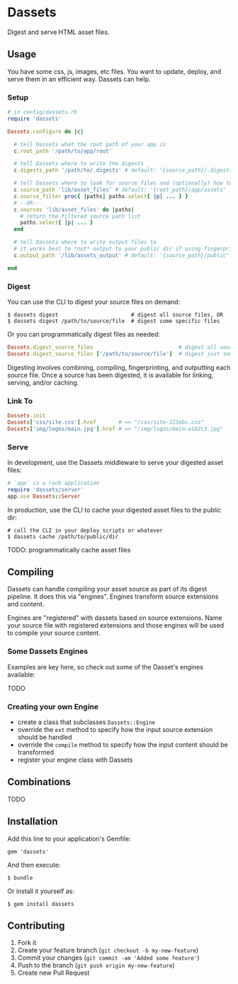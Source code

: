 # Dassets

Digest and serve HTML asset files.

## Usage

You have some css, js, images, etc files.  You want to update, deploy, and serve them in an efficient way.  Dassets can help.

### Setup

```ruby
# in config/dassets.rb
require 'dassets'

Dassets.configure do |c|

  # tell Dassets what the root path of your app is
  c.root_path '/path/to/app/root'

  # tell Dassets where to write the digests
  c.digests_path '/path/to/.digests' # default: '{source_path}/.digests'

  # tell Dassets where to look for source files and (optionally) how to filter those files
  c.source_path 'lib/asset_files' # default: '{root_path}/app/assets'
  c.source_filter proc{ |paths| paths.select{ |p| ... } }
  # --OR--
  c.sources 'lib/asset_files' do |paths|
    # return the filtered source path list
    paths.select{ |p| ... }
  end

  # tell Dassets where to write output files to
  # it works best to *not* output to your public dir if using fingerprinting
  c.output_path '/lib/assets_output' # default: '{source_path}/public'

end
```

### Digest

You can use the CLI to digest your source files on demand:

```
$ dassets digest                       # digest all source files, OR
$ dassets digest /path/to/source/file  # digest some specific files
```

Or you can programmatically digest files as needed:

```ruby
Dassets.digest_source_files                           # digest all source files, OR
Dassets.digest_source_files ['/path/to/source/file']  # digest just some specific files
```

Digesting involves combining, compiling, fingerprinting, and outputting each source file.  Once a source has been digested, it is available for linking, serving, and/or caching.

### Link To

```rb
Dassets.init
Dassets['css/site.css'].href       # => "/css/site-123abc.css"
Dassets['img/logos/main.jpg'].href # => "/img/logos/main-a1b2c3.jpg"
```

### Serve

In development, use the Dassets middleware to serve your digested asset files:

```ruby
# `app` is a rack application
require 'dassets/server'
app.use Dassets::Server
```

In production, use the CLI to cache your digested asset files to the public dir:

```
# call the CLI in your deploy scripts or whatever
$ dassets cache /path/to/public/dir
```

TODO: programmatically cache asset files

## Compiling

Dassets can handle compiling your asset source as part of its digest pipeline.  It does this via "engines".  Engines transform source extensions and content.

Engines are "registered" with dassets based on source extensions.  Name your source file with registered extensions and those engines will be used to compile your source content.

### Some Dassets Engines

Examples are key here, so check out some of the Dasset's engines available:

TODO

### Creating your own Engine

* create a class that subclasses `Dassets::Engine`
* override the `ext` method to specify how the input source extension should be handled
* override the `compile` method to specify how the input content should be transformed
* register your engine class with Dassets

## Combinations

TODO

## Installation

Add this line to your application's Gemfile:

    gem 'dassets'

And then execute:

    $ bundle

Or install it yourself as:

    $ gem install dassets

## Contributing

1. Fork it
2. Create your feature branch (`git checkout -b my-new-feature`)
3. Commit your changes (`git commit -am 'Added some feature'`)
4. Push to the branch (`git push origin my-new-feature`)
5. Create new Pull Request

